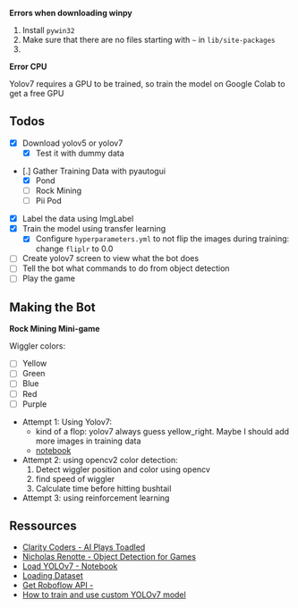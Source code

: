**Errors when downloading winpy**

1. Install `pywin32`
2. Make sure that there are no files starting with `~` in `lib/site-packages`
3. 

**Error CPU**

Yolov7 requires a GPU to be trained, so train the model on Google Colab to get a free GPU


## Todos

- [X] Download yolov5 or yolov7 
    - [X] Test it with dummy data
- [.] Gather Training Data with pyautogui 
    - [X] Pond
    - [ ] Rock Mining
    - [ ] Pii Pod
- [X] Label the data using ImgLabel
- [X] Train the model using transfer learning
    - [X] Configure `hyperparameters.yml` to not flip the images during training: change `fliplr` to 0.0
- [ ] Create yolov7 screen to view what the bot does
- [ ] Tell the bot what commands to do from object detection
- [ ] Play the game

## Making the Bot

**Rock Mining Mini-game**

Wiggler colors:
- [ ] Yellow
- [ ] Green
- [ ] Blue
- [ ] Red
- [ ] Purple

- Attempt 1: Using Yolov7: 
  + kind of a flop: yolov7 always guess yellow_right. Maybe I 
    should add more images in training data
  + [notebook](https://colab.research.google.com/drive/1nkpg66ECO5QN1le55V0VW0GjhbZT78yX#scrollTo=6AGhNOSSHY4_)
- Attempt 2: using opencv2 color detection: 
  1. Detect wiggler position and color using opencv
  2. find speed of wiggler 
  3. Calculate time before hitting bushtail
- Attempt 3: using reinforcement learning


## Ressources

- [Clarity Coders - AI Plays Toadled](https://www.youtube.com/watch?v=aNWvfF6TLlg)
- [Nicholas Renotte - Object Detection for Games](https://www.youtube.com/watch?v=0efnQCHbsyE)
- [Load YOLOv7 - Notebook](https://colab.research.google.com/drive/1nKoC-_areXmc_20Xn7z6kcqHEKU7SJsX#scrollTo=2S577j74Qcqa)
- [Loading Dataset](https://towardsdatascience.com/yolov7-a-deep-dive-into-the-current-state-of-the-art-for-object-detection-ce3ffedeeaeb)
- [Get Roboflow API - ](https://docs.roboflow.com/rest-api)
- [How to train and use custom YOLOv7 model](https://blog.paperspace.com/yolov7/)

